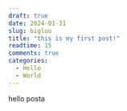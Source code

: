```yaml
---
draft: true 
date: 2024-01-31
slug: bigluo
title: "this is my first post!"
readtime: 15
comments: true
categories:
  - Hello
  - World
---
```




hello posta
<!-- more -->
<script>